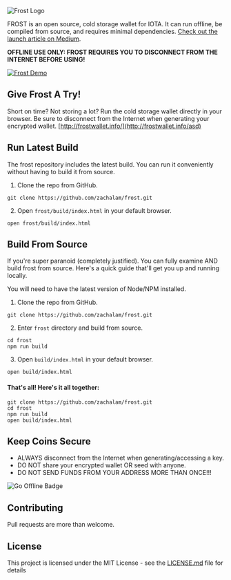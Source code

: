 ![Frost Logo](https://raw.githubusercontent.com/zachalam/frost/master/src/images/frost.png)

FROST is an open source, cold storage wallet for IOTA. It can run offline, be compiled from source, and requires minimal dependencies. [Check out the launch article on Medium](https://medium.com/@alamzach/introducing-frost-a-secure-offline-cold-storage-wallet-for-iota-552abca7acce).

**OFFLINE USE ONLY: FROST REQUIRES YOU TO DISCONNECT FROM THE INTERNET BEFORE USING!**

<a href="https://zachalam.github.io/frost/"><img src="https://media.giphy.com/media/l0NgSuCl5bdQr7KPS/giphy.gif" title="Frost Demo"/></a>

## Give Frost A Try!
Short on time? Not storing a lot? Run the cold storage wallet directly in your browser. Be sure to disconnect from the Internet when generating your encrypted wallet.
[http://frostwallet.info/](http://frostwallet.info/asd)

## Run Latest Build
The frost repository includes the latest build. You can run it conveniently without having to build it from source.

1. Clone the repo from GitHub.
```
git clone https://github.com/zachalam/frost.git
```

2. Open `frost/build/index.html` in your default browser.
```
open frost/build/index.html
```

## Build From Source
If you're super paranoid (completely justified). You can fully examine AND build frost from source. Here's a quick guide that'll get you up and running locally.

You will need to have the latest version of Node/NPM installed.

1. Clone the repo from GitHub.
```
git clone https://github.com/zachalam/frost.git
```

2. Enter `frost` directory and build from source.
```
cd frost
npm run build
```

3. Open `build/index.html` in your default browser.
```
open build/index.html
```

#### That's all! Here's it all together:
```
git clone https://github.com/zachalam/frost.git
cd frost
npm run build
open build/index.html
```

## Keep Coins Secure
* ALWAYS disconnect from the Internet when generating/accessing a key.
* DO NOT share your encrypted wallet OR seed with anyone.
* DO NOT SEND FUNDS FROM YOUR ADDRESS MORE THAN ONCE!!!

<img src="https://media.giphy.com/media/5jUsOq78hkBY5rKfnp/giphy.gif" title="Go Offline Badge">

## Contributing
Pull requests are more than welcome.

## License
This project is licensed under the MIT License - see the [LICENSE.md](LICENSE.md) file for details
